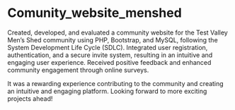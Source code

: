 # Comunity_website_menshed

Created, developed, and evaluated a community website for the Test Valley Men’s Shed community using PHP, Bootstrap, and MySQL, following the System Development Life Cycle (SDLC). Integrated user registration, authentication, and a secure invite system, resulting in an intuitive and engaging user experience. Received positive feedback and enhanced community engagement through online surveys.

It was a rewarding experience contributing to the community and creating an intuitive and engaging platform. Looking forward to more exciting projects ahead!
 
